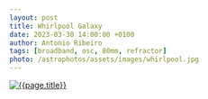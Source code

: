```yaml
---
layout: post
title: Whirlpool Galaxy
date: 2023-03-30 14:00:00 +0100
author: Antonio Ribeiro
tags: [broadband, osc, 80mm, refractor]
photo: /astrophotos/assets/images/whirlpool.jpg
---
```


[ ![{{page.title}}]({{page.photo}}) ]({{page.photo}})